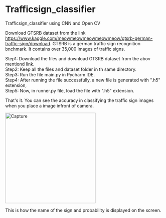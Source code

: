 # Trafficsign_classifier 
Trafficsign_classifier using CNN and Open CV 

Download GTSRB dataset from the link https://www.kaggle.com/meowmeowmeowmeowmeow/gtsrb-german-traffic-sign/download. GTSRB is a german traffic sign recognition bnchmark. It contains over 35,000 images of traffic signs.

Step1: Download the files and download GTSRB dataset from the abov mentiond link.                                                            
Step2: Keep all the files and dataset folder in th same directory.                                                         
Step3: Run the file main.py in Pycharm IDE.                                                                                   
Step4: After running the file successfully, a new file is generated with ".h5" extension,                                              
Step5: Now, in runner.py file, load the file with ".h5" extension.

That's it. You can see the accuracy in classifying the traffic sign images when you place a image infront of camera.



<img width="288" alt="Capture" src="https://user-images.githubusercontent.com/52530163/135622771-7c01cfd9-dab0-47eb-9982-f57636f047e5.PNG">

This is how the name of the sign and probability is displayed on the screen.
